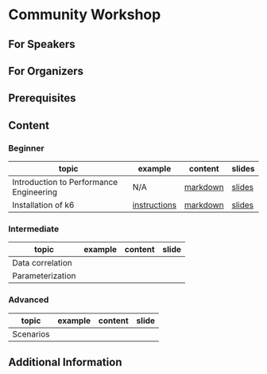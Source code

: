 # Community Workshop

## For Speakers

## For Organizers

## Prerequisites

## Content

### Beginner

| topic            | example                                    | content                                          | slides                                            |
| ---------------- | ------------------------------------------ | ------------------------------------------------ | ------------------------------------------------- |
| Introduction to Performance Engineering | N/A                                        | [markdown](00-introduction/content.md) | [slides](00-introduction/slides)       |
| Installation of k6                      | [instructions](01-installation/instructions.md)        | [markdown](01-installation/content.md) | [slides](01-installation/slides)       |

### Intermediate

| topic            | example | content | slide |
| ---------------- | ------- | ------- | ----- |
| Data correlation |         |         |       |
| Parameterization |         |         |       |

### Advanced

| topic            | example | content | slide |
| ---------------- | ------- | ------- | ----- |
| Scenarios        |         |         |       |

## Additional Information
